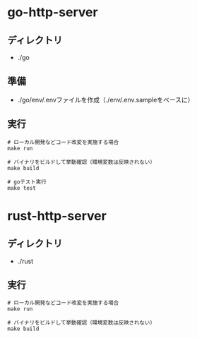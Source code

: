 # go-http-server

## ディレクトリ

- ./go

## 準備

- ./go/env/.envファイルを作成（./env/.env.sampleをベースに）

## 実行

```shell
# ローカル開発などコード改変を実施する場合
make run

# バイナリをビルドして挙動確認（環境変数は反映されない）
make build

# goテスト実行
make test
```
# rust-http-server

## ディレクトリ

- ./rust

## 実行

```shell
# ローカル開発などコード改変を実施する場合
make run

# バイナリをビルドして挙動確認（環境変数は反映されない）
make build
```
